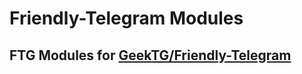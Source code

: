 # Friendly-Telegram Modules

## FTG Modules for [GeekTG/Friendly-Telegram](https://github.com/GeekTG/Friendly-Telegram)
